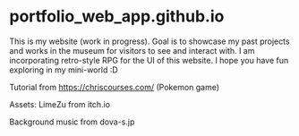 # portfolio_web_app.github.io
This is my website (work in progress). Goal is to showcase my past projects and works in the museum for visitors to see and interact with. I am incorporating retro-style RPG for the UI of this website. I hope you have fun exploring in my mini-world :D

Tutorial from https://chriscourses.com/ (Pokemon game)

Assets: LimeZu from itch.io

Background music from dova-s.jp
